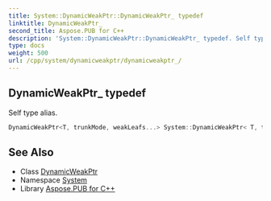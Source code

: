 ```yaml
---
title: System::DynamicWeakPtr::DynamicWeakPtr_ typedef
linktitle: DynamicWeakPtr_
second_title: Aspose.PUB for C++
description: 'System::DynamicWeakPtr::DynamicWeakPtr_ typedef. Self type alias in C++.'
type: docs
weight: 500
url: /cpp/system/dynamicweakptr/dynamicweakptr_/
---
```

## DynamicWeakPtr_ typedef


Self type alias.

```cpp
DynamicWeakPtr<T, trunkMode, weakLeafs...> System::DynamicWeakPtr< T, trunkMode, weakLeafs >::DynamicWeakPtr_
```

## See Also

* Class [DynamicWeakPtr](../)
* Namespace [System](../../)
* Library [Aspose.PUB for C++](../../../)
